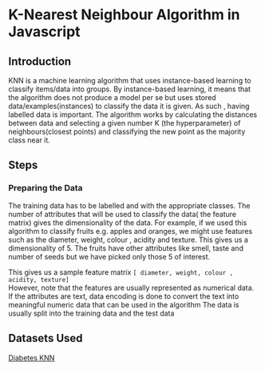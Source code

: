 # K-Nearest Neighbour Algorithm in Javascript

## Introduction
KNN is a machine learning algorithm that uses instance-based learning to classify items/data into groups. By instance-based learning, it means that the algorithm does not produce a model per se but uses stored 
data/examples(instances) to classify the data it is given. As such , having labelled data is important.
The algorithm works by calculating the distances between data and selecting a given number K (the hyperparameter) of neighbours(closest points) and classifying the new point as the majority class near it.

## Steps
### Preparing the Data
The training data has to be labelled and with the appropriate classes. The number of attributes that will be used to classify the data( the feature matrix) gives the dimensionality of the data. For example, if we
used this algorithm to classify fruits e.g. apples and oranges, we might use features such as the diameter, weight, colour , acidity and texture. This gives us a dimensionality of 5. The fruits have other attributes 
like smell, taste and number of seeds but we have picked only those 5 of interest.

This gives us a sample feature matrix
`[ diameter, weight, colour , acidity, texture]` <br>
However, note that the features are usually represented as numerical data. If the attributes are text, data encoding is done to convert the text into meaningful numeric data that can be used in the algorithm
The data is usually split into the training data and the test data


## Datasets Used
[Diabetes KNN](https://www.kaggle.com/datasets/rajakali/diabetesknn)
